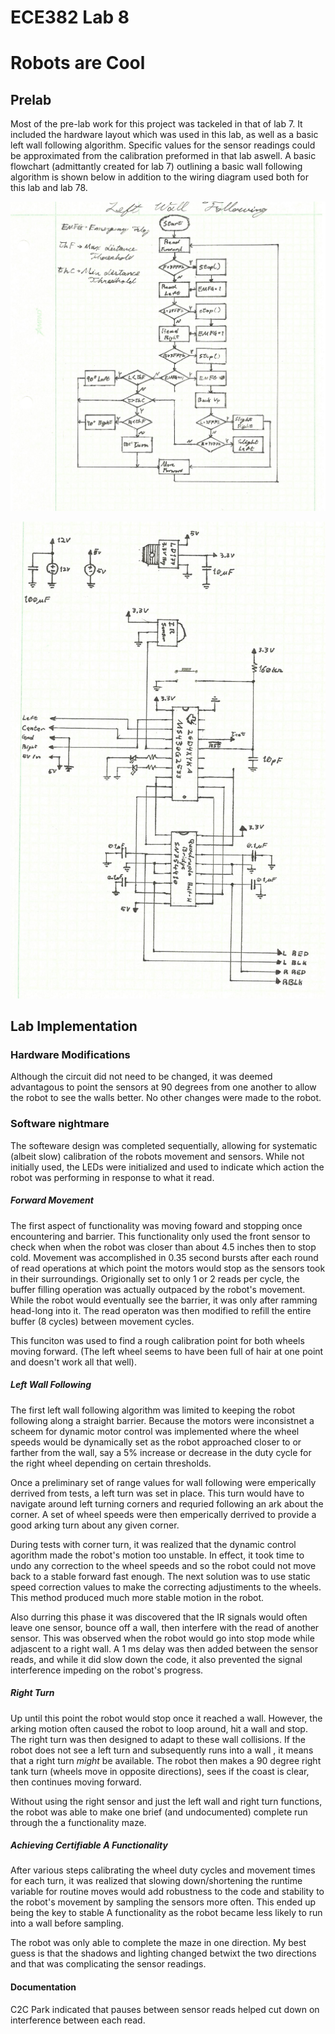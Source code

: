 # ECE382 Lab 8
# Robots are Cool

## Prelab

Most of the pre-lab work for this project was tackeled in that of lab 7. It included the hardware layout which was used
in this lab, as well as a basic left wall following algorithm. Specific values for the sensor readings could be 
approximated from the calibration preformed in that lab aswell. A basic flowchart (admittantly created for lab 7) 
outlining a basic wall following algorithm is shown below in addition to the wiring diagram used both for this lab 
and lab 78.

![alt text](https://raw.githubusercontent.com/IanGoodbody/ECE382_Lab8/master/L_Wall_Follow.jpg)

![alt text](https://raw.githubusercontent.com/IanGoodbody/ECE382_Lab7/master/IR_Wiring.jpg)

## Lab Implementation

### Hardware Modifications

Although the circuit did not need to be changed, it was deemed advantagous to point the sensors at 90 degrees from one
another to allow the robot to see the walls better. No other changes were made to the robot.

### Software nightmare

The softeware design was completed sequentially, allowing for systematic (albeit slow) calibration of the robots movement
and sensors. While not initially used, the LEDs were initialized and used to indicate which action the robot was 
performing in response to what it read.

##### Forward Movement

The first aspect of functionality was moving foward and stopping once encountering and barrier. This functionality only
used the front sensor to check when when the robot was closer than about 4.5 inches then to stop cold. Movement was 
accomplished in 0.35 second bursts after each round of read operations at which point the motors would stop as the 
sensors took in their surroundings. Origionally set to only 1 or 2 reads per cycle, the buffer filling operation was 
actually outpaced by the robot's movement. While the robot would eventually see the barrier, it was only after ramming
head-long into it. The read operaton was then modified to refill the entire buffer (8 cycles) between movement cycles.

This funciton was used to find a rough calibration point for both wheels moving forward. (The left wheel seems to 
have been full of hair at one point and doesn't work all that well).

##### Left Wall Following

The first left wall following algorithm was limited to keeping the robot following along a straight barrier. Because 
the motors were inconsistnet a scheem for dynamic motor control was implemented where the wheel speeds would be 
dynamically set as the robot approached closer to or farther from the wall, say a 5% increase or decrease in the duty 
cycle for the right wheel depending on certain thresholds.

Once a preliminary set of range values for wall following were emperically derrived from tests, a left turn was set
in place. This turn would have to navigate around left turning corners and requried following an ark about the corner.
A set of wheel speeds were then emperically derrived to provide a good arking turn about any given corner. 

During tests with corner turn, it was realized that the dynamic control agorithm made the robot's motion too unstable.
In effect, it took time to undo any correction to the wheel speeds and so the robot could not move back to a stable
forward fast enough. The next solution was to use static speed correction values to make the correcting adjustiments
to the wheels. This method produced much more stable motion in the robot.

Also durring this phase it was discovered that the IR signals would often leave one sensor, bounce off a wall, then 
interfere with the read of another sensor. This was observed when the robot would go into stop mode while adjascent 
to a right wall. A 1 ms delay was then added between the sensor reads, and while it did slow down the code, it also
prevented the signal interference impeding on the robot's progress.

##### Right Turn

Up until this point the robot would stop once it reached a wall. However, the arking motion often caused the robot 
to loop around, hit a wall and stop. The right turn was then designed to adapt to these wall collisions. If the robot 
does not see a left turn and subsequently runs into a wall , it means that a right turn *might* be available. The 
robot then makes a 90 degree right tank turn (wheels move in opposite directions), sees if the coast is clear, then
continues moving forward.

Without using the right sensor and just the left wall and right turn functions, the robot was able to make one brief
(and undocumented) complete run through the a functionality maze.

##### Achieving Certifiable A Functionality

After various steps calibrating the wheel duty cycles and movement times for each turn, it was realized that slowing 
down/shortening the runtime variable for routine moves would add robustness to the code and stability to the robot's
movement by sampling the sensors more often. This ended up being the key to stable A functionality as the robot became
less likely to run into a wall before sampling. 

The robot was only able to complete the maze in one direction. My best guess is that the shadows and lighting changed 
betwixt the two directions and that was complicating the sensor readings.

#### Documentation

C2C Park indicated that pauses between sensor reads helped cut down on interference between each read.
